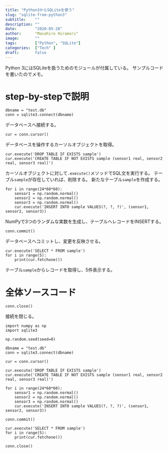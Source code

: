 ```yaml
---
title: "Python3からSQLiteを使う"
slug: "sqlite-from-python3"
subtitle:    ""
description: ""
date:        "2020-05-28"
author:      "Masahiro Hiramori"
image:       ""
tags:        ["Python", "SQLite"]
categories:  ["Tech" ]
draft:       false
---
```


Python 3にはSQLiteを扱うためのモジュールが付属している。
サンプルコードを書いたのでメモ。

# step-by-stepで説明

```python3
dbname = "test.db"
conn = sqlite3.connect(dbname)
```
データベースへ接続する。

```python3
cur = conn.cursor()
```
データベースを操作するカーソルオブジェクトを取得。


```python3
cur.execute('DROP TABLE IF EXISTS sample')
cur.execute('CREATE TABLE IF NOT EXISTS sample (sensor1 real, sensor2 real, sensor3 real)')
```
カーソルオブジェクトに対して`.execute()`メソッドでSQL文を実行する。
テーブル`sample`が存在していれば、削除する。
新たなテーブル`sample`を作成する。

```python3
for i in range(24*60*60):
    sensor1 = np.random.normal()
    sensor2 = np.random.normal()
    sensor3 = np.random.normal()
    cur.execute('INSERT INTO sample VALUES(?, ?, ?)', (sensor1, sensor2, sensor3))
```
NumPyで3つのランダムな実数を生成し、テーブルへレコードをINSERTする。

```python3
conn.commit()
```
データベースへコミットし、変更を反映させる。

```python3
cur.execute('SELECT * FROM sample')
for i in range(5):
    print(cur.fetchone())
```
テーブル`sample`からレコードを取得し、5件表示する。

# 全体ソースコード

```python3
conn.close()
```
接続を閉じる。

```python3
import numpy as np
import sqlite3

np.random.seed(seed=0)

dbname = "test.db"
conn = sqlite3.connect(dbname)

cur = conn.cursor()

cur.execute('DROP TABLE IF EXISTS sample')
cur.execute('CREATE TABLE IF NOT EXISTS sample (sensor1 real, sensor2 real, sensor3 real)')

for i in range(24*60*60):
    sensor1 = np.random.normal()
    sensor2 = np.random.normal()
    sensor3 = np.random.normal()
    cur.execute('INSERT INTO sample VALUES(?, ?, ?)', (sensor1, sensor2, sensor3))

conn.commit()

cur.execute('SELECT * FROM sample')
for i in range(5):
    print(cur.fetchone())

conn.close()
```
